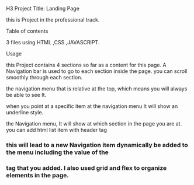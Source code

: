  H3 Project Title: Landing Page

this is  Project  in the professional track.

Table of contents

3 files using HTML ,CSS ,JAVASCRIPT.


Usage


this Project contains 4 sections so far  as a content for this page.
A Navigation bar is used to go to each section inside the page.
you can scroll smoothly through each section.


the navigation menu that is relative at the top, which means you will always be able to see It.

when you point at a specific item at the navigation menu It will show an underline style.

the Navigation menu, It will show at which section in the page you are at.
you can add html list item with header tag <h3>   this will lead to a new Navigation item dynamically be added to the menu including the value of the <h3> tag that you added.
I also used grid and flex to organize elements in the page.

